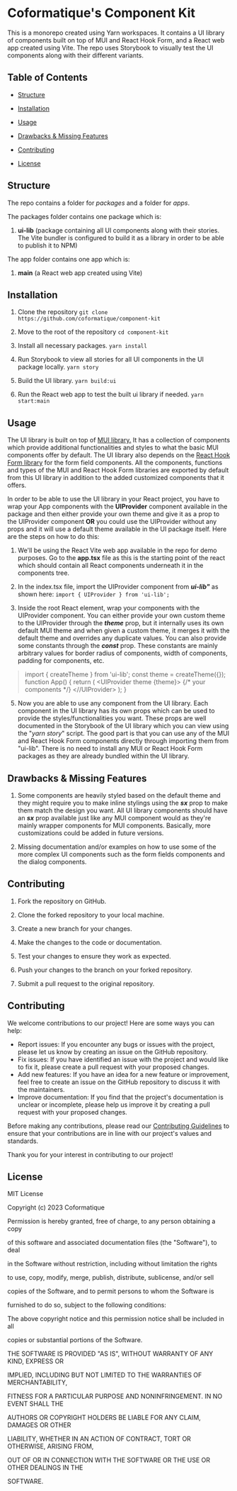 
# Coformatique's Component Kit

  

This is a monorepo created using Yarn workspaces. It contains a UI library of components built on top of MUI and React Hook Form, and a React web app created using Vite. The repo uses Storybook to visually test the UI components along with their different variants.

  

## Table of Contents

  

- [Structure](#structure)

- [Installation](#installation)

- [Usage](#usage)

- [Drawbacks & Missing Features](#drawbacks--missing-features)

- [Contributing](#contributing)

- [License](#license)

  

## Structure

  

The repo contains a folder for _packages_ and a folder for _apps_.

  

The packages folder contains one package which is:

  

1.  **ui-lib** (package containing all UI components along with their stories. The Vite bundler is configured to build it as a library in order to be able to publish it to NPM)

  

The app folder contains one app which is:

  

1.  **main** (a React web app created using Vite)

  

## Installation

  

1. Clone the repository
`git clone https://github.com/coformatique/component-kit`
2. Move to the root of the repository
`cd component-kit`
3. Install all necessary packages. 
`yarn install`

  

4. Run Storybook to view all stories for all UI components in the UI package locally. 
`yarn story`

  

5. Build the UI library.
 `yarn build:ui`

  

6. Run the React web app to test the built ui library if needed.
 `yarn start:main`

  

## Usage

  

The UI library is built on top of [MUI library.](https://mui.com/) It has a collection of components which provide additional functionalities and styles to what the basic MUI components offer by default. The UI library also depends on the [React Hook Form library](https://react-hook-form.com/) for the form field components. All the components, functions and types of the MUI and React Hook Form libraries are exported by default from this UI library in addition to the added customized components that it offers.

  

In order to be able to use the UI library in your React project, you have to wrap your App components with the **UIProvider** component available in the package and then either provide your own theme and give it as a prop to the UIProvider component **OR** you could use the UIProvider without any props and it will use a default theme available in the UI package itself. Here are the steps on how to do this:

  
1. We'll be using the React Vite web app available in the repo for demo purposes. Go to the **app.tsx** file as this is the starting point of the react which should contain all React components underneath it in the components tree.

2. In the index.tsx file, import the UIProvider component from **_ui-lib"_** as shown here: `import { UIProvider } from 'ui-lib';`

  

4. Inside the root React element, wrap your components with the UIProvider component. You can either provide your own custom theme to the UIProvider through the **_theme_** prop, but it internally uses its own default MUI theme and when given a custom theme, it merges it with the default theme and overrides any duplicate values. You can also provide some constants through the **_const_** prop. These constants are mainly arbitrary values for border radius of components, width of components, padding for components, etc. 

> import { createTheme } from  'ui-lib';
>  const theme = createTheme({}); 
>  function  App() { 
>  return ( 
>  <UIProvider theme {theme}>
> {/* your components */} 
> <//UIProvider> ); 
> }

  

5. Now you are able to use any component from the UI library. Each component in the UI library has its own props which can be used to provide the styles/functionalities you want. These props are well documented in the Storybook of the UI library which you can view using the "_yarn story_" script. The good part is that you can use any of the MUI and React Hook Form components directly through importing them from "ui-lib". There is no need to install any MUI or React Hook Form packages as they are already bundled within the UI library.

  

## Drawbacks & Missing Features

  

1. Some components are heavily styled based on the default theme and they might require you to make inline stylings using the **_sx_** prop to make them match the design you want. All UI library components should have an **_sx_** prop available just like any MUI component would as they're mainly wrapper components for MUI components. Basically, more customizations could be added in future versions.

2. Missing documentation and/or examples on how to use some of the more complex UI components such as the form fields components and the dialog components.

  

## Contributing

  

1. Fork the repository on GitHub.

2. Clone the forked repository to your local machine.

3. Create a new branch for your changes.

4. Make the changes to the code or documentation.

5. Test your changes to ensure they work as expected.

6. Push your changes to the branch on your forked repository.

7. Submit a pull request to the original repository.

  ## Contributing
We welcome contributions to our project! Here are some ways you can help:

-   Report issues: If you encounter any bugs or issues with the project, please let us know by creating an issue on the GitHub repository.
-   Fix issues: If you have identified an issue with the project and would like to fix it, please create a pull request with your proposed changes.
-   Add new features: If you have an idea for a new feature or improvement, feel free to create an issue on the GitHub repository to discuss it with the maintainers.
-   Improve documentation: If you find that the project's documentation is unclear or incomplete, please help us improve it by creating a pull request with your proposed changes.

Before making any contributions, please read our [Contributing Guidelines](https://github.com/coformatique/component-kit/blob/main/CONTRIBUTING.md) to ensure that your contributions are in line with our project's values and standards.

Thank you for your interest in contributing to our project!

## License

  

MIT License

  

Copyright (c) 2023 Coformatique

  

Permission is hereby granted, free of charge, to any person obtaining a copy

of this software and associated documentation files (the "Software"), to deal

in the Software without restriction, including without limitation the rights

to use, copy, modify, merge, publish, distribute, sublicense, and/or sell

copies of the Software, and to permit persons to whom the Software is

furnished to do so, subject to the following conditions:

  

The above copyright notice and this permission notice shall be included in all

copies or substantial portions of the Software.

  

THE SOFTWARE IS PROVIDED "AS IS", WITHOUT WARRANTY OF ANY KIND, EXPRESS OR

IMPLIED, INCLUDING BUT NOT LIMITED TO THE WARRANTIES OF MERCHANTABILITY,

FITNESS FOR A PARTICULAR PURPOSE AND NONINFRINGEMENT. IN NO EVENT SHALL THE

AUTHORS OR COPYRIGHT HOLDERS BE LIABLE FOR ANY CLAIM, DAMAGES OR OTHER

LIABILITY, WHETHER IN AN ACTION OF CONTRACT, TORT OR OTHERWISE, ARISING FROM,

OUT OF OR IN CONNECTION WITH THE SOFTWARE OR THE USE OR OTHER DEALINGS IN THE

SOFTWARE.
